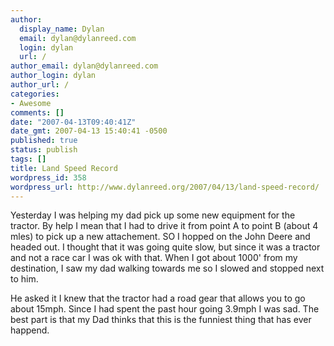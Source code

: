 ```yaml
---
author:
  display_name: Dylan
  email: dylan@dylanreed.com
  login: dylan
  url: /
author_email: dylan@dylanreed.com
author_login: dylan
author_url: /
categories:
- Awesome
comments: []
date: "2007-04-13T09:40:41Z"
date_gmt: 2007-04-13 15:40:41 -0500
published: true
status: publish
tags: []
title: Land Speed Record
wordpress_id: 358
wordpress_url: http://www.dylanreed.org/2007/04/13/land-speed-record/
---
```


Yesterday I was helping my dad pick up some new equipment for the tractor. By help I mean that I had to drive it from point A to point B (about 4 mles) to pick up a new attachement. SO I hopped on the John Deere and headed out. I thought that it was going quite slow, but since it was a tractor and not a race car I was ok with that. When I got about 1000' from my destination, I saw my dad walking towards me so I slowed and stopped next to him.

He asked it I knew that the tractor had a road gear that allows you to go about 15mph. Since I had spent the past hour going 3.9mph I was sad. The best part is that my Dad thinks that this is the funniest thing that has ever happend.
